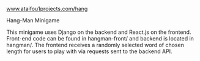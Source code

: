 www.ataifou1projects.com/hang

Hang-Man Minigame

This minigame uses Django on the backend and React.js on the frontend. Front-end code can be found in hangman-front/ and backend is located in hangman/. The frontend receives a randomly selected word of chosen length for users to play with via requests sent to the backend API.
